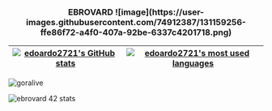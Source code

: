 <h3 align="center">EBROVARD ![image](https://user-images.githubusercontent.com/74912387/131159256-ffe86f72-a4f0-407a-92be-6337c4201718.png)
</h3>

| [![edoardo2721's GitHub stats](https://github-readme-stats.vercel.app/api?username=edoardo2721&count_private=true&show_icons=true&hide=issues&hide_border=true&theme=jolly)](https://github.com/edoardo2721?tab=repositories) | [![edoardo2721's most used languages](https://github-readme-stats.vercel.app/api/top-langs/?username=edoardo2721&layout=compact&hide_border=true&theme=jolly)](https://github.com/edoardo2721?tab=repositories) |
|:-:|:-:|
<img src="https://komarev.com/ghpvc/?username=goralive" alt="goralive" />

![ebrovard 42 stats](https://badge42.herokuapp.com/api/stats/ebrovard?privacyEmail=true)


<!--
**edoardo2721/edoardo2721** is a ✨ _special_ ✨ repository because its `README.md` (this file) appears on your GitHub profile.

Here are some ideas to get you started:

- 🔭 I’m currently working on ...
- 🌱 I’m currently learning ...
- 👯 I’m looking to collaborate on ...
- 🤔 I’m looking for help with ...
- 💬 Ask me about ...
- 📫 How to reach me: ...
- 😄 Pronouns: ...
- ⚡ Fun fact: ...
-->
